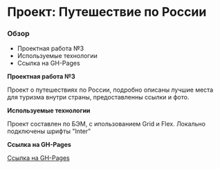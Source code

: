 # Проект: Путешествие по России

### Обзор

- Проектная работа №3
- Используемые технологии
- Ссылка на GH-Pages

**Проектная работа №3**

Проект о путешествиях по России, подробно описаны лучшие места для туризма внутри страны, предоставленны ссылки и фото.

**Используемые технологии**

Проект составлен по БЭМ, с ипользованием Grid и Flex. Локально подключены шрифты "Inter"

**Ссылка на GH-Pages**

[Ссылка на GH-Pages](https://alekseygon4arov.github.io/russian-travel/)
